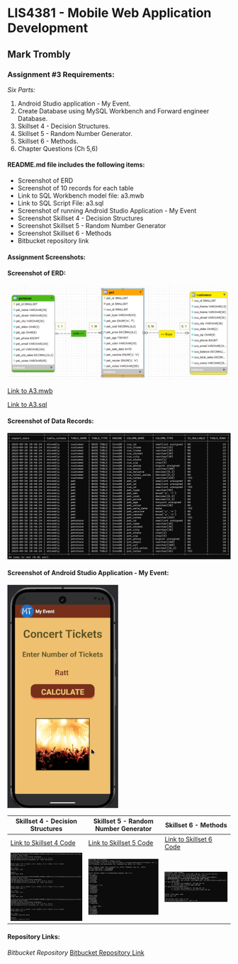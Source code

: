 # LIS4381 - Mobile Web Application Development

## Mark Trombly

### Assignment #3 Requirements:

*Six Parts:*

1. Android Studio application - My Event.
2. Create Database using MySQL Workbench and Forward engineer Database.
2. Skillset 4 - Decision Structures.
3. Skillset 5 - Random Number Generator.
4. Skillset 6 - Methods.
5. Chapter Questions (Ch 5,6)

#### README.md file includes the following items:

* Screenshot of ERD
* Screenshot of 10 records for each table
* Link to SQL Workbench model file: a3.mwb
* Link to SQL Script File: a3.sql
* Screenshot of running Android Studio Application -  My Event
* Screenshot Skillset 4 - Decision Structures
* Screenshot Skillset 5 - Random Number Generator
* Screenshot Skillset 6 - Methods
* Bitbucket repository link

#### Assignment Screenshots:

#### Screenshot of ERD:

![Screenshot of ERD](img/a3_erd.png "Link to ERD")

[Link to A3.mwb](docs/a3.mwb "Link to A3.mwb")

[Link to A3.sql](docs/a3.sql "Link to A3.sql")

#### Screenshot of Data Records:

![Screenshot of Data Records](img/a3_data.png "Screenshot of Data Records")

#### Screenshot of Android Studio Application - My Event:

![Screen 1](img/my_event.gif "Android Application Screen 1 image")



|Skillset 4 - Decision Structures|Skillset 5 - Random Number Generator|Skillset 6 - Methods|
|--------|--------|--------|
|[Link to Skillset 4 Code](../skillsets/4_Decision_Structures/ "Link to Skillset 4 Code")|[Link to Skillset 5 Code](../skillsets/5_Random_Number_Generator/ "Link to Skillset 5 Code")|[Link to Skillset 6 Code](../skillsets/6_Methods/ "Link to Skillset 6 Code") 
|![Skillset 4 Decision Structures](img/decisionstructures.png "Skillset 4 Decision Structures")|![Skillset 5 Random Number Generator](img/randomnumgenerator.png "Skillset 5 Random Number Generator")|![Skillset 6](img/methods.png "Skillset 6 Methods")|

#### Repository Links:

*Bitbucket Repository*
[Bitbucket Repository Link](https://bitbucket.org/marktrombly/lis4381/src/master/ "Bitbucket Repository Link")